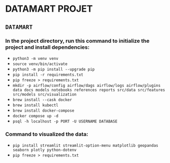# DATAMART PROJET

## `DATAMART`

### In the project directory, run this command to initialize the project and install dependencies:

-   `python3 -m venv venv`
-   `source venv/bin/activate`
-   `python3 -m pip install --upgrade pip`
-   `pip install -r requirements.txt`
-   `pip freeze > requirements.txt`
-   `mkdir -p airflow/config airflow/dags airflow/logs airflow/plugins data docs models notebooks references reports src/data src/features src/models src/visualization`
-   `brew install --cask docker`
-   `brew install kubectl`
-   `brew install docker-compose`
-   `docker compose up -d`
-   `psql -h localhost -p PORT -U USERNAME DATABASE`

### Command to visualized the data:

-   `pip install streamlit streamlit-option-menu matplotlib geopandas seaborn plotly python-dotenv`
-   `pip freeze > requirements.txt`
